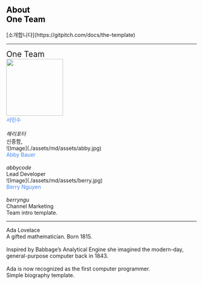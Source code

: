 <!-- .slide: data-background-image="./assets/md/assets/pencils.jpg" data-background-size="100% 100%" data-background-position="center" data-background=" " data-background-repeat=" " data-background-transition="none" -->

<span class="menu-title" style="display: none">About Templates</span>

## <span style="color: black">About<br>One Team</span>

<i class="fa fa-arrow-down text-black" aria-hidden="true"> </i>

<div class="south docslink span-50">
[소개합니다](https://gitpitch.com/docs/the-template)
</div>



---

<!-- .slide: data-background-image="./assets/md/assets/blue.jpg" data-background-size="100% 50%" data-background-position="top" data-background="white" data-background-repeat=" " data-background-transition="none" -->

<span class="menu-title" style="display: none">One Team</span>

<div class="north text-white span-100">
<span style="font-size: 1.5em">One Team</span>
</div>

<div class="west about-team-pic">
<img src = "https://user-images.githubusercontent.com/45934804/50434875-60dac980-0922-11e9-8b14-3fe2e2a32dad.jpg" width="150"></img>
</div>

<div class="south-west text-06">
<span style="color: #4487F2">서민수</span>
<br><br>
<i>  해리포터</i>
<br>
신중함, 
</div>

<div class="midpoint about-team-pic about-team-pic-center">
![Image](./assets/md/assets/abby.jpg)
</div>

<div class="south text-06">
<span style="color: #4487F2">Abby Bauer</span>
<br><br>
<i class="fa fa-github" aria-hidden="true"> abbycode</i>
<br>
Lead Developer
</div>

<div class="east about-team-pic">
![Image](./assets/md/assets/berry.jpg)
</div>

<div class="south-east text-06">
<span style="color: #4487F2">Berry Nguyen</span>
<br><br>
<i class="fa fa-linkedin" aria-hidden="true"> berryngu</i>
<br>
Channel Marketing
</div>

<div class="north-east template-note text-white">
Team intro template.
</div>

---

<!-- .slide: data-background-image="./assets/md/assets/lovelace.jpg" data-background-size="42% 65%" data-background-position="right" data-background=" " data-background-repeat=" " data-background-transition="none" -->

<span class="menu-title" style="display: none">Personal Biography</span>

<div class="north-west bio-name">
Ada Lovelace
</div>

<div class="west text-08 span-60">
A gifted mathematician. Born 1815.
<br><br>
Inspired by Babbage’s Analytical Engine she imagined the modern-day, general-purpose computer back in 1843.<br><br>Ada is now recognized as the first computer programmer.
</div>

<div class="south-west template-note text-gray">
Simple biography template.
</div>
